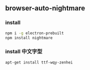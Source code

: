 ## browser-auto-nightmare

### install
```sh
npm i -g electron-prebuilt
npm install nightmare
```

### install 中文字型
```sh
apt-get install ttf-wqy-zenhei
```